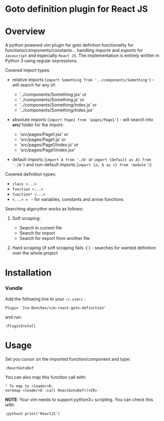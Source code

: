 # Goto definition plugin for React JS

# Overview

A python powered vim plugin for goto defintion functionality for functions/components/constants... handling *imports* and *exports* for `Javascript` and especially `React JS`.
The implementation is entirely written in Python 3 using regular expressions.

Covered import types:

 - relative imports (`import Something from '../components/Something'`) - will search for any of:
   - '../components/Something.jsx' or
   - '../components/Something.js' or
   - '../components/Something/index.js' or
   - '../components/Something/index.jsx'

 - absolute imports (`import Page1 from 'pages/Page1'`) - will search into **src/** folder for the import:
   - 'src/pages/Page1.jsx' or
   - 'src/pages/Page1.js' or
   - 'src/pages/Page1/index.js' or
   - 'src/pages/Page1/index.jsx'

 - default imports (`import A from './A'` or `import {default as A} from './A'`) and non-default imports (`import {a, b as c} from 'module')`)

Covered definition types:
  - `class <...>`
  - `function <...>`
  - `function* <...>`
  - `<...> = ` - for variables, constants and arrow functions

Searching algorythm works as follows:

  1. Soft scraping:
      - Search in current file
      - Search for import
      - Search for export from another file

  2. Hard scraping (if soft scraping fails :( ) - searches for wanted definition over the whole project


# Installation

### Vundle

Add the following line to your `~/.vimrc` :
```
Plugin 'Ivo-Donchev/vim-react-goto-definition'
```
and run:

```
:PluginInstall
```

# Usage

Set you cursor on the imported function/component and type:

```
:ReactGotoDef
```

You can also map this function call with:

```
" To map to <leader>D:
noremap <leader>D :call ReactGotoDef()<CR>
```

**NOTE**: Your vim needs to support python3+ scripting. You can check this with:

```
:python3 print('ReactJS')
```
